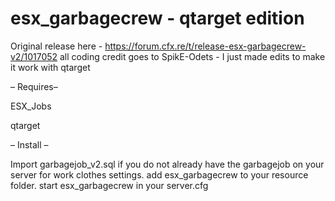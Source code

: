 # esx_garbagecrew - qtarget edition
Original release here - https://forum.cfx.re/t/release-esx-garbagecrew-v2/1017052
all coding credit goes to SpikE-Odets - I just made edits to make it work with qtarget



– Requires–

ESX_Jobs

qtarget

– Install –

Import garbagejob_v2.sql if you do not already have the garbagejob on your server for work clothes settings. add esx_garbagecrew to your resource folder. start esx_garbagecrew in your server.cfg
